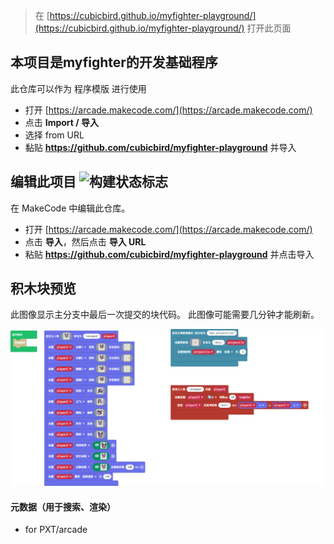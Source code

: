  


> 在 [https://cubicbird.github.io/myfighter-playground/](https://cubicbird.github.io/myfighter-playground/) 打开此页面

## 本项目是myfighter的开发基础程序

此仓库可以作为 程序模版 进行使用

* 打开 [https://arcade.makecode.com/](https://arcade.makecode.com/)
* 点击 **Import / 导入**
* 选择 from URL
* 黏贴  **https://github.com/cubicbird/myfighter-playground** 并导入

## 编辑此项目 ![构建状态标志](https://github.com/cubicbird/myfighter-playground/workflows/MakeCode/badge.svg)

在 MakeCode 中编辑此仓库。

* 打开 [https://arcade.makecode.com/](https://arcade.makecode.com/)
* 点击 **导入**，然后点击 **导入 URL**
* 粘贴 **https://github.com/cubicbird/myfighter-playground** 并点击导入

## 积木块预览

此图像显示主分支中最后一次提交的块代码。
此图像可能需要几分钟才能刷新。

![块的渲染视图](https://github.com/cubicbird/myfighter-playground/raw/master/.github/makecode/blocks.png)

#### 元数据（用于搜索、渲染）

* for PXT/arcade
<script src="https://makecode.com/gh-pages-embed.js"></script><script>makeCodeRender("{{ site.makecode.home_url }}", "{{ site.github.owner_name }}/{{ site.github.repository_name }}");</script>
